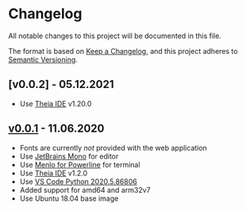 # Changelog

All notable changes to this project will be documented in this file.

The format is based on [Keep a Changelog](https://keepachangelog.com/en/1.0.0/),
and this project adheres to [Semantic Versioning](https://semver.org/spec/v2.0.0.html).

## [v0.0.2] - 05.12.2021

- Use [Theia IDE] v1.20.0

[v0.0.1]: https://github.com/denisvasilik/theia-docker/tree/v0.0.1

## [v0.0.1] - 11.06.2020

- Fonts are currently *not* provided with the web application
- Use [JetBrains Mono] for editor
- Use [Menlo for Powerline] for terminal
- Use [Theia IDE] v1.2.0
- Use [VS Code Python 2020.5.86806]
- Added support for amd64 and arm32v7
- Use Ubuntu 18.04 base image

[v0.0.1]: https://github.com/denisvasilik/theia-docker/tree/v0.0.1

[Unreleased]: https://github.com/denisvasilik/theia-docker

[JetBrains Mono]: https://www.jetbrains.com/lp/mono/
[Menlo for Powerline]: https://github.com/abertsch/Menlo-for-Powerline
[Theia IDE]: https://github.com/eclipse-theia/theia
[VS Code Python 2020.5.86806]: https://github.com/microsoft/vscode-python
